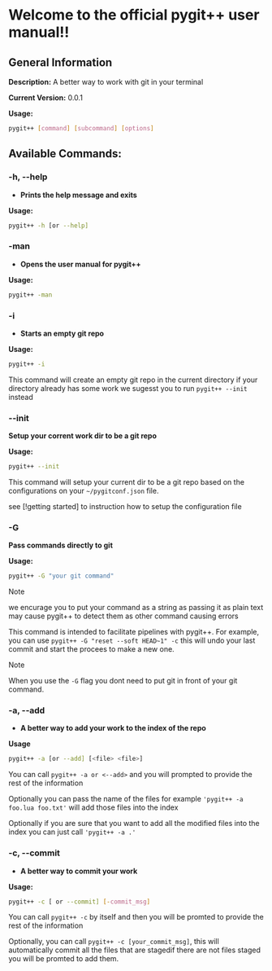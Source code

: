 # Welcome to the official pygit++ user manual!!

## General Information

**Description:** A better way to work with git in your terminal

**Current Version:** 0.0.1

**Usage:**
```bash
pygit++ [command] [subcommand] [options]
```

## Available Commands:

### -h, --help

- **Prints the help message and exits**

**Usage:**

```bash
pygit++ -h [or --help]
```

### -man

- **Opens the user manual for pygit++**

**Usage:**

```bash
pygit++ -man
```

### -i 

- **Starts an empty git repo**

**Usage:**
```bash
pygit++ -i
```

This command will create an empty git repo in the current directory
if your directory already has some work we sugesst you to run 
```pygit++ --init``` instead


### --init

**Setup your corrent work dir to be a git repo**

**Usage:**
```bash
pygit++ --init
```

This command will setup your current dir to be a git repo
based on the configurations on your ```~/pygitconf.json```
file.

see [!getting started] to instruction how to setup the
configuration file


### -G 
**Pass commands directly to git**

**Usage:**
```bash
pygit++ -G "your git command"
```

> [!NOTE] 
>  we encurage you to put your command
>  as a string as passing it as plain text may cause 
>  pygit++ to detect them as other command causing errors

This command is intended to facilitate pipelines with pygit++. 
For example, you can use ```pygit++ -G "reset --soft HEAD~1" -c```
this will undo your last commit and start the procees to make
a new one.

> [!NOTE]
> When you use the ```-G``` flag you dont need to put git
> in front of your git command.


### -a, --add
    
- **A better way to add your work to the index of the repo**
    
**Usage**

```bash
pygit++ -a [or --add] [<file> <file>]
```
You can call ```pygit++ -a or <--add>```
and you will prompted to provide the rest of the  information
    
Optionally you can pass the name of the
files for example ```'pygit++ -a foo.lua foo.txt'``` will 
add those files into the index 

Optionally if you are sure that you want to add all
the modified files into the index you can just call 
```'pygit++ -a .'```

### -c, --commit

- **A better way to commit your work**

**Usage:**
```bash
pygit++ -c [ or --commit] [-commit_msg]
```

You can call ```pygit++ -c``` by itself and then you will
be promted to provide the rest of the information

Optionally, you can call ```pygit++ -c [your_commit_msg]```, 
this will automatically commit all the files that are stagedif there 
are not files staged you will be promted to add them.
